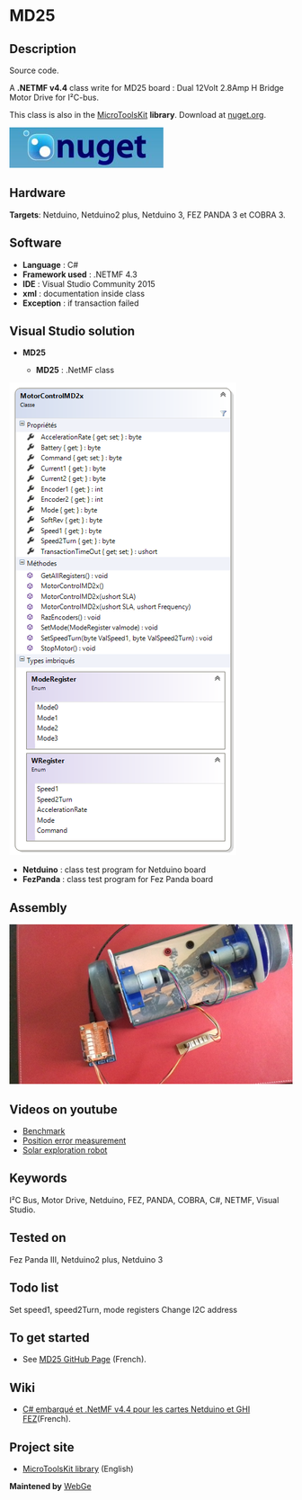# MD25

## Description

Source code.

A **.NETMF v4.4** class write for MD25 board : Dual 12Volt 2.8Amp H Bridge Motor Drive for I²C-bus. 

This class is also in the [MicroToolsKit](https://www.nuget.org/packages/WEBGE.Microtoolskit/) **library**. Download at [nuget.org](https://www.nuget.org).

![nuget](img/nuget.JPG)

## Hardware

**Targets**: Netduino, Netduino2 plus, Netduino 3, FEZ PANDA 3 et COBRA 3.

## Software

* **Language** : C#
* **Framework used** : .NETMF 4.3
* **IDE** : Visual Studio Community 2015
* **xml** : documentation inside class  
* **Exception** : if transaction failed

## Visual Studio solution

* **MD25**

  * **MD25** : .NetMF class

![MD25 Class](img/MD25.png)

* **Netduino** : class test program for Netduino board
* **FezPanda** : class test program for Fez Panda board

## Assembly

![Assembly](img/MD25.jpg)

## Videos on youtube

* [Benchmark](https://youtu.be/gIigdBUdnPI)
* [Position error measurement](https://youtu.be/fLUx9E7sq2s)
* [Solar exploration robot](https://youtu.be/ovv2w9cWWYM)

## Keywords

I²C Bus, Motor Drive, Netduino, FEZ, PANDA, COBRA, C#, NETMF, Visual Studio.

## Tested on

Fez Panda III, Netduino2 plus, Netduino 3

## Todo list

Set speed1, speed2Turn, mode registers
Change I2C address 

## To get started

* See [MD25 GitHub Page](http://webge.github.io/MD25/) (French).


## Wiki

* [C# embarqué et .NetMF v4.4 pour les cartes Netduino et GHI FEZ](https://webge.fr/dokuwiki/doku.php?id=archives:netmf43:accueilnetmf)(French).

## Project site

* [MicroToolsKit library](http://webge.dyndns-server.com/dokuwiki/doku.php?id=netmf43:6_microtoolskit) (English)

**Maintened by** [WebGe](mailto:philippemariano@gmail.com)
